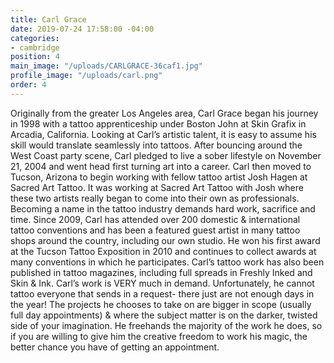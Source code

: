 ```yaml
---
title: Carl Grace
date: 2019-07-24 17:58:00 -04:00
categories:
- cambridge
position: 4
main_image: "/uploads/CARLGRACE-36caf1.jpg"
profile_image: "/uploads/carl.png"
order: 4
---
```


Originally from the greater Los Angeles area, Carl Grace began his journey in 1998 with a tattoo apprenticeship under Boston John at Skin Grafix in Arcadia, California. Looking at Carl’s artistic talent, it is easy to assume his skill would translate seamlessly into tattoos. After bouncing around the West Coast party scene, Carl pledged to live a sober lifestyle on November 21, 2004 and went head first turning art into a career. Carl then moved to Tucson, Arizona to begin working with fellow tattoo artist Josh Hagen at Sacred Art Tattoo. It was working at Sacred Art Tattoo with Josh where these two artists really began to come into their own as professionals.
Becoming a name in the tattoo industry demands hard work, sacrifice and time. Since 2009, Carl has attended over 200 domestic & international tattoo conventions and has been a featured guest artist in many tattoo shops around the country, including our own studio. He won his first award at the Tucson Tattoo Exposition in 2010 and continues to collect awards at many conventions in which he participates. Carl’s tattoo work has also been published in tattoo magazines, including full spreads in Freshly Inked and Skin & Ink.
Carl’s work is VERY much in demand. Unfortunately, he cannot tattoo everyone that sends in a request- there just are not enough days in the year! The projects he chooses to take on are bigger in scope (usually full day appointments) & where the subject matter is on the darker, twisted side of your imagination. He freehands the majority of the work he does, so if you are willing to give him the creative freedom to work his magic, the better chance you have of getting an appointment.